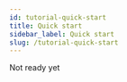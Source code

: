 ```yaml
---
id: tutorial-quick-start
title: Quick start
sidebar_label: Quick start
slug: /tutorial-quick-start
---
```


Not ready yet
